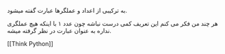 به ترکیبی از اعداد و عملگرها عبارت گفته میشود.

هر چند من فکر می کنم این تعریف کمی درست نباشه چون عدد ۱ با اینکه هیچ عملگری نداره به عنوان عبارت در نظر گرفته میشه. 


[[Think Python]]